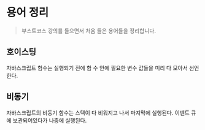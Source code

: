 # 용어 정리
> 부스트코스 강의를 들으면서 처음 들은 용어들을 정리합니다.

## 호이스팅
자바스크립트 함수는 실행되기 전에 함 수 안에 필요한 변수 값들을 미리 다 모아서 선언한다.

## 비동기
자바스크립트의 비동기 함수는 스택이 다 비워지고 나서 마지막에 실행된다.
이벤트 큐에 보관되어있다가 나중에 실행된다.